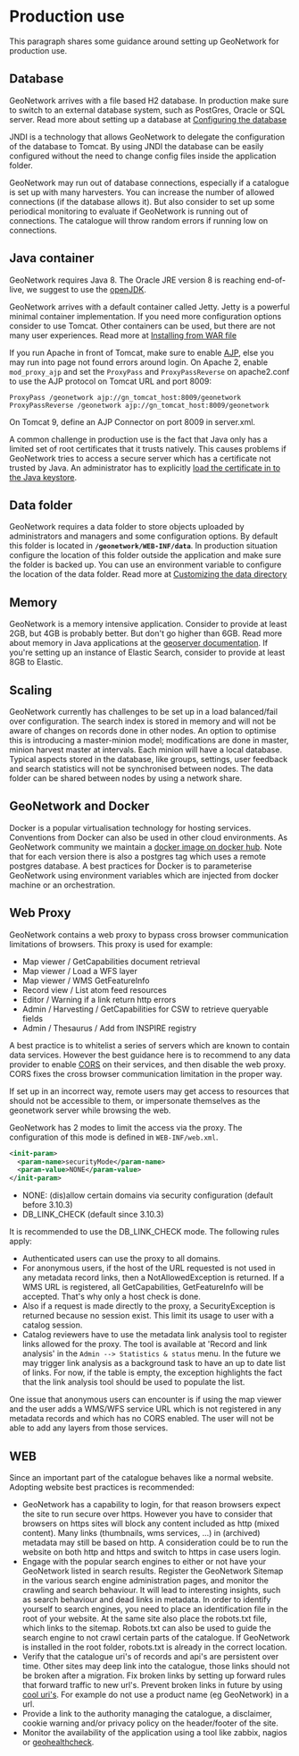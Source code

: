 # Production use

This paragraph shares some guidance around setting up GeoNetwork for production use.

## Database

GeoNetwork arrives with a file based H2 database. In production make sure to switch to an external database system, such as PostGres, Oracle or SQL server. Read more about setting up a database at [Configuring the database](../../install-guide/configuring-database.md)

JNDI is a technology that allows GeoNetwork to delegate the configuration of the database to Tomcat. By using JNDI the database can be easily configured without the need to change config files inside the application folder.

GeoNetwork may run out of database connections, especially if a catalogue is set up with many harvesters. You can increase the number of allowed connections (if the database allows it). But also consider to set up some periodical monitoring to evaluate if GeoNetwork is running out of connections. The catalogue will throw random errors if running low on connections.

## Java container

GeoNetwork requires Java 8. The Oracle JRE version 8 is reaching end-of-live, we suggest to use the [openJDK](https://adoptopenjdk.net).

GeoNetwork arrives with a default container called Jetty. Jetty is a powerful minimal container implementation. If you need more configuration options consider to use Tomcat. Other containers can be used, but there are not many user experiences. Read more at [Installing from WAR file](../../install-guide/installing-from-war-file.md)

If you run Apache in front of Tomcat, make sure to enable [AJP](https://tomcat.apache.org/tomcat-4.0-doc/config/ajp.html), else you may run into page not found errors around login. On Apache 2, enable `mod_proxy_ajp` and set the `ProxyPass` and `ProxyPassReverse` on apache2.conf to use the AJP protocol on Tomcat URL and port 8009:

``` shell
ProxyPass /geonetwork ajp://gn_tomcat_host:8009/geonetwork
ProxyPassReverse /geonetwork ajp://gn_tomcat_host:8009/geonetwork
```

On Tomcat 9, define an AJP Connector on port 8009 in server.xml.

A common challenge in production use is the fact that Java only has a limited set of root certificates that it trusts natively. This causes problems if GeoNetwork tries to access a secure server which has a certificate not trusted by Java. An administrator has to explicitly [load the certificate in to the Java keystore](https://stackoverflow.com/questions/4325263/how-to-import-a-cer-certificate-into-a-java-keystore).

## Data folder

GeoNetwork requires a data folder to store objects uploaded by administrators and managers and some configuration options. By default this folder is located in **`/geonetwork/WEB-INF/data`**. In production situation configure the location of this folder outside the application and make sure the folder is backed up. You can use an environment variable to configure the location of the data folder. Read more at [Customizing the data directory](../../install-guide/customizing-data-directory.md)

## Memory

GeoNetwork is a memory intensive application. Consider to provide at least 2GB, but 4GB is probably better. But don't go higher than 6GB. Read more about memory in Java applications at the [geoserver documentation](https://docs.geoserver.org/stable/en/user/production/container.html). If you're setting up an instance of Elastic Search, consider to provide at least 8GB to Elastic.

## Scaling

GeoNetwork currently has challenges to be set up in a load balanced/fail over configuration. The search index is stored in memory and will not be aware of changes on records done in other nodes. An option to optimise this is introducing a master-minion model; modifications are done in master, minion harvest master at intervals. Each minion will have a local database. Typical aspects stored in the database, like groups, settings, user feedback and search statistics will not be synchronised between nodes. The data folder can be shared between nodes by using a network share.

## GeoNetwork and Docker

Docker is a popular virtualisation technology for hosting services. Conventions from Docker can also be used in other cloud environments. As GeoNetwork community we maintain a [docker image on docker hub](https://hub.docker.com/_/geonetwork). Note that for each version there is also a postgres tag which uses a remote postgres database. A best practices for Docker is to parameterise GeoNetwork using environment variables which are injected from docker machine or an orchestration.

## Web Proxy

GeoNetwork contains a web proxy to bypass cross browser communication limitations of browsers. This proxy is used for example:

-   Map viewer / GetCapabilities document retrieval
-   Map viewer / Load a WFS layer
-   Map viewer / WMS GetFeatureInfo
-   Record view / List atom feed resources
-   Editor / Warning if a link return http errors
-   Admin / Harvesting / GetCapabilities for CSW to retrieve queryable fields
-   Admin / Thesaurus / Add from INSPIRE registry

A best practice is to whitelist a series of servers which are known to contain data services. However the best guidance here is to recommend to any data provider to enable [CORS](https://en.wikipedia.org/wiki/Cross-origin_resource_sharing) on their services, and then disable the web proxy. CORS fixes the cross browser communication limitation in the proper way.

If set up in an incorrect way, remote users may get access to resources that should not be accessible to them, or impersonate themselves as the geonetwork server while browsing the web.

GeoNetwork has 2 modes to limit the access via the proxy. The configuration of this mode is defined in ``WEB-INF/web.xml``.

``` xml
<init-param>
  <param-name>securityMode</param-name>
  <param-value>NONE</param-value>
</init-param>
```

-   NONE: (dis)allow certain domains via security configuration (default before 3.10.3)
-   DB_LINK_CHECK (default since 3.10.3)

It is recommended to use the DB_LINK_CHECK mode. The following rules apply:

-   Authenticated users can use the proxy to all domains.
-   For anonymous users, if the host of the URL requested is not used in any metadata record links, then a NotAllowedException is returned. If a WMS URL is registered, all GetCapabilities, GetFeatureInfo will be accepted. That's why only a host check is done.
-   Also if a request is made directly to the proxy, a SecurityException is returned because no session exist. This limit its usage to user with a catalog session.
-   Catalog reviewers have to use the metadata link analysis tool to register links allowed for the proxy. The tool is available at 'Record and link analysis' in the ``Admin --> Statistics & status`` menu. In the future we may trigger link analysis as a background task to have an up to date list of links. For now, if the table is empty, the exception highlights the fact that the link analysis tool should be used to populate the list.

One issue that anonymous users can encounter is if using the map viewer and the user adds a WMS/WFS service URL which is not registered in any metadata records and which has no CORS enabled. The user will not be able to add any layers from those services.

## WEB

Since an important part of the catalogue behaves like a normal website. Adopting website best practices is recommended:

-   GeoNetwork has a capability to login, for that reason browsers expect the site to run secure over https. However you have to consider that browsers on https sites will block any content included as http (mixed content). Many links (thumbnails, wms services, \...) in (archived) metadata may still be based on http. A consideration could be to run the website on both http and https and switch to https in case users login.
-   Engage with the popular search engines to either or not have your GeoNetwork listed in search results. Register the GeoNetwork Sitemap in the various search engine administration pages, and monitor the crawling and search behaviour. It will lead to interesting insights, such as search behaviour and dead links in metadata. In order to identify yourself to search engines, you need to place an identification file in the root of your website. At the same site also place the robots.txt file, which links to the sitemap. Robots.txt can also be used to guide the search engine to not crawl certain parts of the catalogue. If GeoNetwork is installed in the root folder, robots.txt is already in the correct location.
-   Verify that the catalogue uri's of records and api's are persistent over time. Other sites may deep link into the catalogue, those links should not be broken after a migration. Fix broken links by setting up forward rules that forward traffic to new url's. Prevent broken links in future by using [cool uri's](https://www.w3.org/TR/cooluris/). For example do not use a product name (eg GeoNetwork) in a url.
-   Provide a link to the authority managing the catalogue, a disclaimer, cookie warning and/or privacy policy on the header/footer of the site.
-   Monitor the availability of the application using a tool like zabbix, nagios or [geohealthcheck](https://geohealthcheck.org/).
